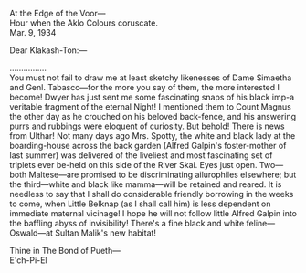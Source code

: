 At the Edge of the Voor—  
Hour when the Aklo Colours coruscate.  
Mar. 9, 1934

Dear Klakash-Ton:—

................  
You must not fail to draw me at least sketchy likenesses of Dame Simaetha and Genl. Tabasco—for the more you say of them, the more interested I become! Dwyer has just sent me some fascinating snaps of his black imp-a veritable fragment of the eternal Night! I mentioned them to Count Magnus the other day as he crouched on his beloved back-fence, and his answering purrs and rubbings were eloquent of curiosity. But behold! There is news from Ulthar! Not many days ago Mrs. Spotty, the white and black lady at the boarding-house across the back garden (Alfred Galpin's foster-mother of last summer) was delivered of the liveliest and most fascinating set of triplets ever be-held on this side of the River Skai. Eyes just open. Two—both Maltese—are promised to be discriminating ailurophiles elsewhere; but the third—white and black like mamma—will be retained and reared. It is needless to say that I shall do considerable friendly borrowing in the weeks to come, when Little Belknap (as I shall call him) is less dependent on immediate maternal vicinage! I hope he will not follow little Alfred Galpin into the baffling abyss of invisibility! There's a fine black and white feline—Oswald—at Sultan Malik's new habitat!

Thine in The Bond of Pueth—  
E'ch-Pi-El
